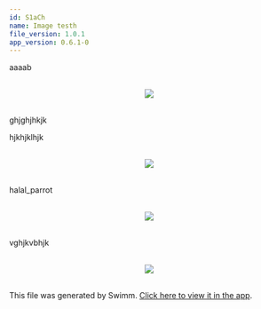 ```yaml
---
id: S1aCh
name: Image testh
file_version: 1.0.1
app_version: 0.6.1-0
---
```


aaaab

<br/>

<div align="center"><img src="https://firebasestorage.googleapis.com/v0/b/swimm-dev-content/o/repositories%2Fls4DA2fLasmQuEbT4ipw%2F5ed90b1c-f6c9-48d0-8e59-24101196ee79.png?alt=media&token=83ebb529-ce8a-4e69-b913-41bf7e745dc4" style="width:'50%'"/></div>

<br/>

ghjghjhkjk

hjkhjklhjk

<br/>

<div align="center"><img src="https://firebasestorage.googleapis.com/v0/b/swimm-dev-content/o/repositories%2Fls4DA2fLasmQuEbT4ipw%2F4354fc5c-36b8-4e6f-b0c5-b1c9e5cefad7.gif?alt=media&token=7883ad8a-0618-40ad-aaec-e81ea1df66ca" style="width:'50%'"/></div>

<br/>

halal\_parrot

<br/>

<div align="center"><img src="https://firebasestorage.googleapis.com/v0/b/swimm-dev-content/o/repositories%2Fls4DA2fLasmQuEbT4ipw%2F1f7426fb-e943-425f-b7b3-d617193c5e89.gif?alt=media&token=95313fec-2880-497b-beed-051f975aeba0" style="width:'50%'"/></div>

<br/>

vghjkvbhjk

<br/>

<div align="center"><img src="https://firebasestorage.googleapis.com/v0/b/swimm-dev-content/o/repositories%2Fls4DA2fLasmQuEbT4ipw%2F5bf2da12-119e-4053-9693-5a0f17e3b2a7.gif?alt=media&token=2ddcc8b7-edd0-4b21-bf7e-7f1416fcb307" style="width:'50%'"/></div>

<br/>

This file was generated by Swimm. [Click here to view it in the app](http://localhost:5000/#/repos/ls4DA2fLasmQuEbT4ipw/docs/S1aCh).